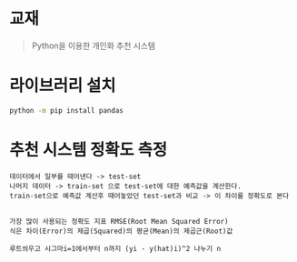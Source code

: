 # 교재 
> Python을 이용한 개인화 추천 시스템 

# 라이브러리 설치
```bash
python -m pip install pandas

```


# 추천 시스템 정확도 측정 
```
데이터에서 일부를 때어낸다 -> test-set
나머지 데이터 -> train-set 으로 test-set에 대한 예측값을 계산한다. 
train-set으로 예측값 계산후 때어놓았던 test-set과 비교 -> 이 차이를 정확도로 본다


가장 많이 사용되는 정확도 지표 RMSE(Root Mean Squared Error)
식은 차이(Error)의 제곱(Squared)의 평균(Mean)의 제곱근(Root)값 

루트씌우고 시그마i=1에서부터 n까지 (yi - y(hat)i)^2 나누기 n